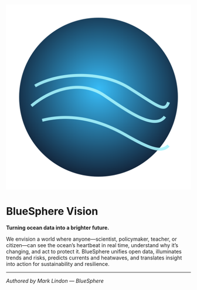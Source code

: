![BlueSphere](/frontend/bluesphere-site/public/brand/logo.svg)

# BlueSphere Vision

**Turning ocean data into a brighter future.**

We envision a world where anyone—scientist, policymaker, teacher, or citizen—can see the ocean’s heartbeat in real time, understand why it’s changing, and act to protect it. BlueSphere unifies open data, illuminates trends and risks, predicts currents and heatwaves, and translates insight into action for sustainability and resilience.

---
*Authored by Mark Lindon — BlueSphere*
